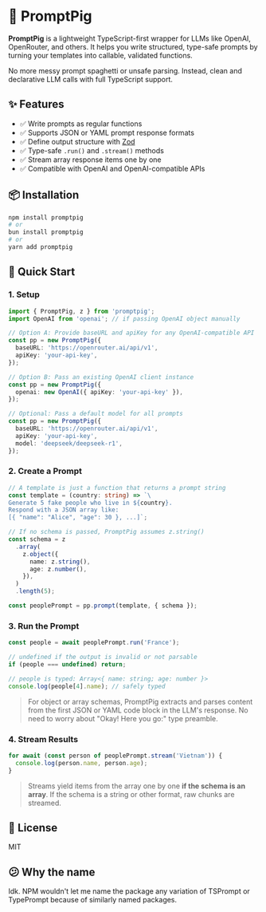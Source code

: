 # 🐷 PromptPig

**PromptPig** is a lightweight TypeScript-first wrapper for LLMs like OpenAI, OpenRouter, and others. It helps you write structured, type-safe prompts by turning your templates into callable, validated functions.

No more messy prompt spaghetti or unsafe parsing. Instead, clean and declarative LLM calls with full TypeScript support.

## ✨ Features

* ✅ Write prompts as regular functions
* ✅ Supports JSON or YAML prompt response formats
* ✅ Define output structure with [Zod](https://github.com/colinhacks/zod)
* ✅ Type-safe `.run()` and `.stream()` methods
* ✅ Stream array response items one by one
* ✅ Compatible with OpenAI and OpenAI-compatible APIs

## 📦 Installation

```bash
npm install promptpig
# or
bun install promptpig
# or
yarn add promptpig
```

## 🚀 Quick Start

### 1. Setup

```ts
import { PromptPig, z } from 'promptpig';
import OpenAI from 'openai'; // if passing OpenAI object manually

// Option A: Provide baseURL and apiKey for any OpenAI-compatible API
const pp = new PromptPig({
  baseURL: 'https://openrouter.ai/api/v1',
  apiKey: 'your-api-key',
});

// Option B: Pass an existing OpenAI client instance
const pp = new PromptPig({
  openai: new OpenAI({ apiKey: 'your-api-key' }),
});

// Optional: Pass a default model for all prompts
const pp = new PromptPig({
  baseURL: 'https://openrouter.ai/api/v1',
  apiKey: 'your-api-key',
  model: 'deepseek/deepseek-r1',
});
```

### 2. Create a Prompt

```ts
// A template is just a function that returns a prompt string
const template = (country: string) => `\
Generate 5 fake people who live in ${country}.
Respond with a JSON array like:
[{ "name": "Alice", "age": 30 }, ...]`;

// If no schema is passed, PromptPig assumes z.string()
const schema = z
  .array(
    z.object({
      name: z.string(),
      age: z.number(),
    }),
  )
  .length(5);

const peoplePrompt = pp.prompt(template, { schema });
```

### 3. Run the Prompt

```ts
const people = await peoplePrompt.run('France');

// undefined if the output is invalid or not parsable
if (people === undefined) return;

// people is typed: Array<{ name: string; age: number }>
console.log(people[4].name); // safely typed
```

> For object or array schemas, PromptPig extracts and parses content from the first JSON or YAML code block in the LLM's response. No need to worry about "Okay! Here you go:" type preamble.

### 4. Stream Results

```ts
for await (const person of peoplePrompt.stream('Vietnam')) {
  console.log(person.name, person.age);
}
```

> Streams yield items from the array one by one **if the schema is an array**.
If the schema is a string or other format, raw chunks are streamed.

## 📄 License

MIT

## 😕 Why the name

Idk. NPM wouldn't let me name the package any variation of TSPrompt or TypePrompt because of similarly named packages.
